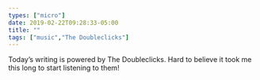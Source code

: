 ```yaml
---
types: ["micro"]
date: 2019-02-22T09:28:33-05:00
title: ""
tags: ["music","The Doubleclicks"]
---
```

Today’s writing is powered by The Doubleclicks. Hard to believe it took me this long to start listening to them!
